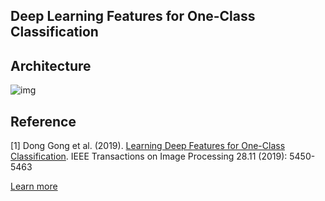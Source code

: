 
## Deep Learning Features for One-Class Classification

## Architecture
![img](./imgs/001.jpg)

## Reference
[1] Dong Gong et al. (2019). [Learning Deep Features for One-Class Classification](https://arxiv.org/abs/1801.05365). IEEE Transactions on Image Processing 28.11 (2019): 5450-5463

[Learn more](https://github.com/firstlook/firstlook-Anomaly-Detection-Enhanced)